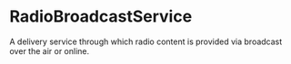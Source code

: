 # RadioBroadcastService

A delivery service through which radio content is provided via broadcast over the air or online.
